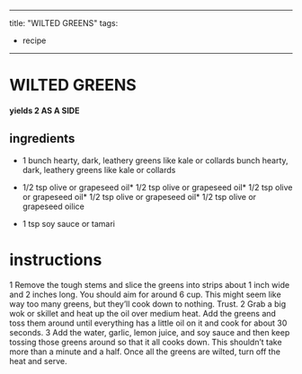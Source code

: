 

	
---
title: "WILTED GREENS"
tags:
  - recipe
---
# WILTED GREENS
#### yields 2 AS A SIDE
## ingredients
* 1 bunch hearty, dark, leathery greens like kale or collards bunch hearty, dark, leathery greens like kale or collards
* 1/2 tsp olive or grapeseed oil* 1/2 tsp olive or grapeseed oil* 1/2 tsp olive or grapeseed oil* 1/2 tsp olive or grapeseed oil* 1/2 tsp olive or grapeseed oilice

* 1 tsp soy sauce or tamari

# instructions
1 Remove the tough stems and slice the greens into strips about 1 inch wide and 2 inches
long. You should aim for around 6 cup. This might seem like way too many greens, but they’ll
cook down to  nothing. Trust.
2 Grab a big wok or skillet and heat up the oil over medium heat. Add the greens and toss
them around until everything has a little oil on it and cook for about 30 seconds.
3 Add the water, garlic, lemon juice, and soy sauce and then keep tossing those greens around
so that it all cooks down. This shouldn’t take more than a minute and a half. Once all the
greens are wilted, turn off the heat and serve.
	
